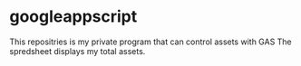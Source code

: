 # googleappscript
This repositries is my private program that can control  assets with GAS
The spredsheet displays my total assets.
